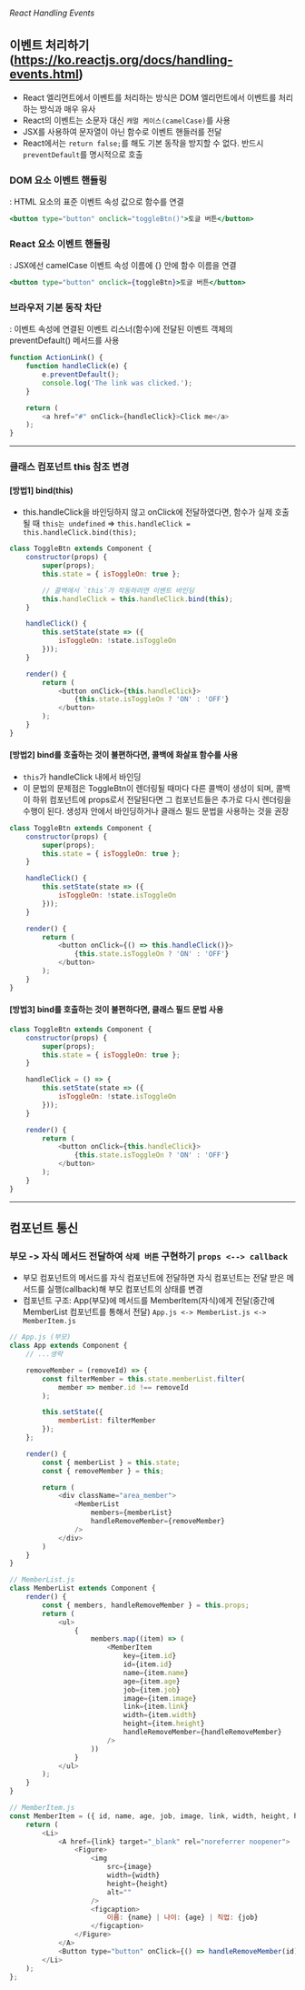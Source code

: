 ###### React Handling Events

## 이벤트 처리하기(https://ko.reactjs.org/docs/handling-events.html)
- React 엘리먼트에서 이벤트를 처리하는 방식은 DOM 엘리먼트에서 이벤트를 처리하는 방식과 매우 유사
- React의 이벤트는 소문자 대신 `캐멀 케이스(camelCase)`를 사용
- JSX를 사용하여 문자열이 아닌 함수로 이벤트 핸들러를 전달
- React에서는 `return false;`를 해도 기본 동작을 방지할 수 없다. 반드시 `preventDefault`를 명시적으로 호출

### DOM 요소 이벤트 핸들링
: HTML 요소의 표준 이벤트 속성 값으로 함수를 연결

```jsx
<button type="button" onclick="toggleBtn()">토글 버튼</button>
```

### React 요소 이벤트 핸들링
: JSX에선 camelCase 이벤트 속성 이름에 {} 안에 함수 이름을 연결

```jsx
<button type="button" onclick={toggleBtn}>토글 버튼</button>
```

### 브라우저 기본 동작 차단
: 이벤트 속성에 연결된 이벤트 리스너(함수)에 전달된 이벤트 객체의 preventDefault() 메서드를 사용

```js
function ActionLink() {
	function handleClick(e) {
		e.preventDefault();
		console.log('The link was clicked.');
	}

	return (
		<a href="#" onClick={handleClick}>Click me</a>
	);
}
```
---
### 클래스 컴포넌트 this 참조 변경

#### [방법1] bind(this)
- this.handleClick을 바인딩하지 않고 onClick에 전달하였다면, 함수가 실제 호출될 때 `this는 undefined` => `this.handleClick = this.handleClick.bind(this);`

```js
class ToggleBtn extends Component {
    constructor(props) {
        super(props);
        this.state = { isToggleOn: true };

        // 콜백에서 `this`가 작동하려면 이벤트 바인딩
        this.handleClick = this.handleClick.bind(this);
    }

    handleClick() {
        this.setState(state => ({
            isToggleOn: !state.isToggleOn
        }));
    }

    render() {
        return (
            <button onClick={this.handleClick}>
                {this.state.isToggleOn ? 'ON' : 'OFF'}
            </button>
        );
    }
}
```

#### [방법2] bind를 호출하는 것이 불편하다면, 콜백에 화살표 함수를 사용
- `this`가 handleClick 내에서 바인딩
- 이 문법의 문제점은 ToggleBtn이 렌더링될 때마다 다른 콜백이 생성이 되며, 콜백이 하위 컴포넌트에 props로서 전달된다면 그 컴포넌트들은 추가로 다시 렌더링을 수행이 된다. 생성자 안에서 바인딩하거나 클래스 필드 문법을 사용하는 것을 권장

```js
class ToggleBtn extends Component {
    constructor(props) {
        super(props);
        this.state = { isToggleOn: true };
    }

    handleClick() {
        this.setState(state => ({
            isToggleOn: !state.isToggleOn
        }));
    }

    render() {
        return (
            <button onClick={() => this.handleClick()}>
                {this.state.isToggleOn ? 'ON' : 'OFF'}
            </button>
        );
    }
}
```

#### [방법3] bind를 호출하는 것이 불편하다면, 클래스 필드 문법 사용
```js
class ToggleBtn extends Component {
    constructor(props) {
        super(props);
        this.state = { isToggleOn: true };
    }

    handleClick = () => {
        this.setState(state => ({
            isToggleOn: !state.isToggleOn
        }));
    }

    render() {
        return (
            <button onClick={this.handleClick}>
                {this.state.isToggleOn ? 'ON' : 'OFF'}
            </button>
        );
    }
}
```
---
## 컴포넌트 통신
### 부모 -> 자식 메서드 전달하여 `삭제 버튼` 구현하기 `props <--> callback`
- 부모 컴포넌트의 메서드를 자식 컴포넌트에 전달하면 자식 컴포넌트는 전달 받은 메서드를 실행(callback)해 부모 컴포넌트의 상태를 변경
- 컴포넌트 구조: App(부모)에 메서드를 MemberItem(자식)에게 전달(중간에 MemberList 컴포넌트를 통해서 전달) `App.js <-> MemberList.js <-> MemberItem.js` 

```js
// App.js (부모)
class App extends Component {
	// ...생략

	removeMember = (removeId) => {		
		const filterMember = this.state.memberList.filter(
			member => member.id !== removeId
		);

		this.setState({
			memberList: filterMember
		});
	};

	render() {				
		const { memberList } = this.state;
		const { removeMember } = this;

		return (
			<div className="area_member">
				<MemberList 
					members={memberList}
					handleRemoveMember={removeMember}
				/>	
			</div>
		)
	}
}
```

```js
// MemberList.js
class MemberList extends Component {
	render() {
		const { members, handleRemoveMember } = this.props;
		return (			
			<ul>
				{
					members.map((item) => (
						<MemberItem 
							key={item.id}
							id={item.id}
							name={item.name}
							age={item.age}
							job={item.job}
							image={item.image}
							link={item.link}
							width={item.width}
							height={item.height}
							handleRemoveMember={handleRemoveMember}
						/>
					))
				}
			</ul>
		);
	}
}
```

```js
// MemberItem.js
const MemberItem = ({ id, name, age, job, image, link, width, height, handleRemoveMember }) => {
	return (
		<Li>
			<A href={link} target="_blank" rel="noreferrer noopener">
				<Figure>
					<img 
						src={image}
						width={width}
						height={height}
						alt=""
					/>
					<figcaption>
						이름: {name} | 나이: {age} | 직업: {job}
					</figcaption>
				</Figure>
			</A>			
			<Button type="button" onClick={() => handleRemoveMember(id)}>삭제</Button>
		</Li>
	);
};
```
